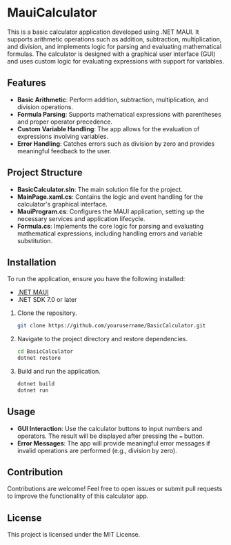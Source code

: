 # MauiCalculator

This is a basic calculator application developed using .NET MAUI. It supports arithmetic operations such as addition, subtraction, multiplication, and division, and implements logic for parsing and evaluating mathematical formulas. The calculator is designed with a graphical user interface (GUI) and uses custom logic for evaluating expressions with support for variables.

## Features
- **Basic Arithmetic**: Perform addition, subtraction, multiplication, and division operations.
- **Formula Parsing**: Supports mathematical expressions with parentheses and proper operator precedence.
- **Custom Variable Handling**: The app allows for the evaluation of expressions involving variables.
- **Error Handling**: Catches errors such as division by zero and provides meaningful feedback to the user.
  
## Project Structure
- **BasicCalculator.sln**: The main solution file for the project.
- **MainPage.xaml.cs**: Contains the logic and event handling for the calculator's graphical interface.
- **MauiProgram.cs**: Configures the MAUI application, setting up the necessary services and application lifecycle.
- **Formula.cs**: Implements the core logic for parsing and evaluating mathematical expressions, including handling errors and variable substitution.

## Installation
To run the application, ensure you have the following installed:
- [.NET MAUI](https://learn.microsoft.com/en-us/dotnet/maui/installation/) 
- .NET SDK 7.0 or later

1. Clone the repository.
   ```bash
   git clone https://github.com/yourusername/BasicCalculator.git
   ```
2. Navigate to the project directory and restore dependencies.
   ```bash
   cd BasicCalculator
   dotnet restore
   ```
3. Build and run the application.
   ```bash
   dotnet build
   dotnet run
   ```

## Usage
- **GUI Interaction**: Use the calculator buttons to input numbers and operators. The result will be displayed after pressing the `=` button.
- **Error Messages**: The app will provide meaningful error messages if invalid operations are performed (e.g., division by zero).

## Contribution
Contributions are welcome! Feel free to open issues or submit pull requests to improve the functionality of this calculator app.

## License
This project is licensed under the MIT License.
